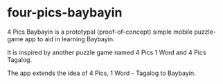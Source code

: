 # four-pics-baybayin

4 Pics Baybayin is a prototypal (proof-of-concept) simple mobile puzzle-game app to aid in learning Baybayin. 

It is inspired by another puzzle game named 4 Pics 1 Word and 4 Pics Tagalog. 

The app extends the idea of 4 Pics, 1 Word - Tagalog to Baybayin. 
